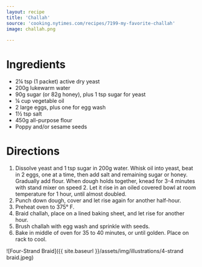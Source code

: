 ```yaml
---
layout: recipe
title: 'Challah'
source: 'cooking.nytimes.com/recipes/7199-my-favorite-challah'
image: challah.png
    
---
```


# Ingredients

* 2¼ tsp (1 packet) active dry yeast 
* 200g lukewarm water 
* 90g sugar (or 82g honey), plus 1 tsp sugar for yeast
* ¼ cup vegetable oil 
* 2 large eggs, plus one for egg wash
* 1½ tsp salt
* 450g all-purpose flour
* Poppy and/or sesame seeds

# Directions

1. Dissolve yeast and 1 tsp sugar in 200g water. Whisk oil into yeast, beat in 2 eggs, one at a time, then add salt and remaining sugar or honey. Gradually add flour. When dough holds together, knead for 3-4 minutes with stand mixer on speed 2. Let it rise in an oiled covered bowl at room temperature for 1 hour, until almost doubled. 
2. Punch down dough, cover and let rise again for another half-hour.
3. Preheat oven to 375° F.
4. Braid challah, place on a lined baking sheet, and let rise for another hour. 
5. Brush challah with egg wash and sprinkle with seeds.
6. Bake in middle of oven for 35 to 40 minutes, or until golden. Place on rack to cool.

![Four-Strand Braid]({{ site.baseurl }}/assets/img/illustrations/4-strand braid.jpeg)